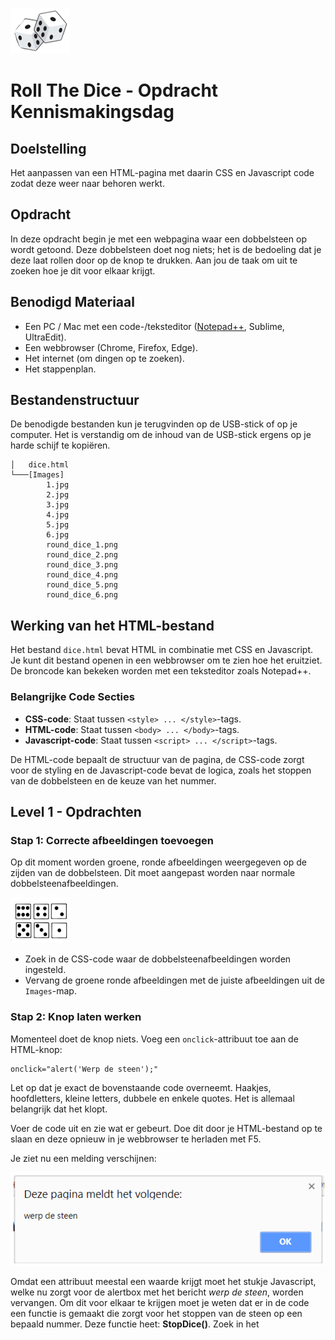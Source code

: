 ![dobbelsteen](dice.png)
# Roll The Dice - Opdracht Kennismakingsdag

## Doelstelling

Het aanpassen van een HTML-pagina met daarin CSS en Javascript code zodat deze weer naar behoren werkt.

## Opdracht

In deze opdracht begin je met een webpagina waar een dobbelsteen op wordt getoond. Deze dobbelsteen doet nog niets; het is de bedoeling dat je deze laat rollen door op de knop te drukken. Aan jou de taak om uit te zoeken hoe je dit voor elkaar krijgt.

## Benodigd Materiaal

- Een PC / Mac met een code-/teksteditor ([Notepad++](https://notepad-plus-plus.org/downloads/), Sublime, UltraEdit).
- Een webbrowser (Chrome, Firefox, Edge).
- Het internet (om dingen op te zoeken).
- Het stappenplan.

## Bestandenstructuur

De benodigde bestanden kun je terugvinden op de USB-stick of op je computer. Het is verstandig om de inhoud van de USB-stick ergens op je harde schijf te kopiëren.

```
│   dice.html
└───[Images]
        1.jpg
        2.jpg
        3.jpg
        4.jpg
        5.jpg
        6.jpg
        round_dice_1.png
        round_dice_2.png
        round_dice_3.png
        round_dice_4.png
        round_dice_5.png
        round_dice_6.png
```

## Werking van het HTML-bestand

Het bestand `dice.html` bevat HTML in combinatie met CSS en Javascript. Je kunt dit bestand openen in een webbrowser om te zien hoe het eruitziet. De broncode kan bekeken worden met een teksteditor zoals Notepad++.

### Belangrijke Code Secties

- **CSS-code**: Staat tussen `<style> ... </style>`-tags.
- **HTML-code**: Staat tussen `<body> ... </body>`-tags.
- **Javascript-code**: Staat tussen `<script> ... </script>`-tags.

De HTML-code bepaalt de structuur van de pagina, de CSS-code zorgt voor de styling en de Javascript-code bevat de logica, zoals het stoppen van de dobbelsteen en de keuze van het nummer.

## Level 1 - Opdrachten

### Stap 1: Correcte afbeeldingen toevoegen

Op dit moment worden groene, ronde afbeeldingen weergegeven op de zijden van de dobbelsteen. Dit moet aangepast worden naar normale dobbelsteenafbeeldingen.

![6 dices](dice6.png)

- Zoek in de CSS-code waar de dobbelsteenafbeeldingen worden ingesteld.
- Vervang de groene ronde afbeeldingen met de juiste afbeeldingen uit de `Images`-map.

### Stap 2: Knop laten werken

Momenteel doet de knop niets. Voeg een `onclick`-attribuut toe aan de HTML-knop:

```html
onclick="alert('Werp de steen');"
```

Let op dat je exact de bovenstaande code overneemt. Haakjes, hoofdletters, kleine letters, dubbele en enkele quotes. Het is allemaal belangrijk dat het klopt.

Voer de code uit en zie wat er gebeurt. Doe dit door je HTML-bestand op te slaan en deze opnieuw in je webbrowser te herladen met F5.

Je ziet nu een melding verschijnen:

![alert](alert.png)

Omdat een attribuut meestal een waarde krijgt moet het stukje Javascript, welke nu zorgt voor de alertbox met het bericht _werp de steen_, worden vervangen. Om dit voor elkaar te krijgen moet je weten dat er in de code een functie is gemaakt die zorgt voor het stoppen van de steen op een bepaald nummer. Deze functie heet: **StopDice()**. Zoek in het **<script>** element de code voor deze functie op en vervang op de plek van de alert uit de vorige oefening, de verwijzing naar deze functie. 

```javascript
onclick="StopDice()"
```

Let ook goed op de ronde haakjes die hier moeten worden gebruikt, zet je geen getal tussen deze ronde haken dan stopt de dobbelsteen altijd op "1".

Hier de code van de StopDice() functie:

```js
// Deze functie animeert naar een bepaald nummer tussen 1 en 6 
// en stopt de dobbelanimatie op dat nummer
function StopDice(n) {
   let ec1 = document.getElementById("cube1");
   ec1.classList.remove("stopanim");
   ec1.classList.add("simpleanim");
   // start after 500ms the animation to the correct number
   setTimeout(function(){ 
      ec1.classList.remove("simpleanim");
      ec1.classList.add("stopanim");
      ec1.style.setProperty("--spinnr","spin" + n);
   }, 500);
}
```

Je kunt testen of het werkt door het HTML-bestand opnieuw te laden en op de knop te drukken.

### Stap 3: Willekeurig getal genereren

Wanneer de vorige opdracht is gelukt zul je merken dat de dobbelsteen altijd op nummer "1" stopt. Dit is natuurlijk niet de bedoeling. Vul maar eens tussen de haakjes van **StopDice()** een ander nummer in. Als het goed is zal de dobbelsteen stoppen op dat nummer. 

```html
onclick="StopDice(2);"
```

Dit zal ervoor zorgen dat de dobbelsteen op nr.2 stopt. Omdat je bij een dobbelsteen natuurlijk niet van tevoren weet wat er gegooid gaat worden zul je een zg. random (willekeurig) nummer moeten kiezen. Dit kan met de functie **getRandomNr()** die ook tussen de <script> tags staat. 

```js
// deze functie geeft een random nummer terug tussen 1 en 6
function getRandomNr() {
   let r = Math.floor((Math.random() * 6) + 1);  
   return r;
}
```

Vervang de StopDice() functie in het onclick attribuut maar eens voor **alert(getRandomNr())** en kijk wat er gebeurt. Als je alles goed hebt ingevuld zal via een alertbox steeds een ander nummer tussen de 1 en 6 worden getoond. 

![random alert](alert2.png)

Je hebt nu gezien dat het resultaat van de **getRandomNr()** functie naar de alertbox wordt gebracht. Zorg er nu voor dat dit _random_ resultaat naar de **StopDice()** functie wordt gebracht. Vervang hier wederom de alert functie uit de vorige opdracht voor de StopDice() functie en plaats binnen de ronde haakjes de aanroep naar de getRandomNr() functie. Je brengt dus het resultaat uit de getRandomNr() functie in de StopDice() functie. 

Heb je alles goed gemaakt dan stopt nu je dobbelsteen op een random nummer na iedere druk op de knop.

## Level 2 - Opdrachten

### Stap 4: Tweede dobbelsteen toevoegen

- Kopieer het `<div>`-element van de eerste dobbelsteen en plak het eronder.
- Zorg ervoor dat de tweede dobbelsteen een uniek `id` krijgt, bijvoorbeeld `cube2`.
- In CSS moet je `#cube1` en `#cube2` afzonderlijk stijlen en ze uit elkaar zetten met de `left`-eigenschap.

```css
#cube1 { left: -100px; }
#cube2 { left: 100px; }
```

### Stap 5: Beide dobbelstenen laten werken

Pas de functie `StopDice()` aan zodat deze voor beide dobbelstenen werkt:

```js
function StopDice(a, b) {
   let ec1 = document.getElementById("cube1");
   let ec2 = document.getElementById("cube2");

   ec1.classList.remove("stopanim");
   ec1.classList.add("simpleanim");
   ec2.classList.remove("stopanim");
   ec2.classList.add("simpleanim");

   setTimeout(function(){ 
      ec1.classList.remove("simpleanim");
      ec1.classList.add("stopanim");
      ec1.style.setProperty("--spinnr","spin" + a);
      
      ec2.classList.remove("simpleanim");
      ec2.classList.add("stopanim");
      ec2.style.setProperty("--spinnr","spin" + b);
   }, 500);
}
```

De knop moet nu beide dobbelstenen laten rollen:

```html
onclick="StopDice(getRandomNr(), getRandomNr());"
```

## Eindresultaat

Als alles correct is geïmplementeerd:

- Worden de juiste afbeeldingen getoond.
- Reageert de knop op een klik.
- Stoppen beide dobbelstenen op een willekeurig getal.

Veel succes met het maken van deze opdracht!
